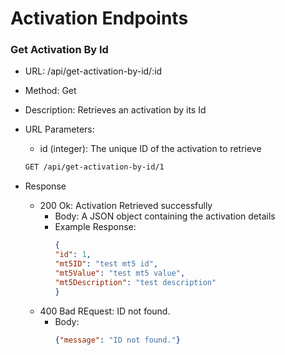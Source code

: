 # Activation Endpoints

### Get Activation By Id

* URL: /api/get-activation-by-id/:id
* Method: Get
* Description: Retrieves an activation by its Id
* URL Parameters:
    * id (integer): The unique ID of the activation to retrieve

  ```bash
  GET /api/get-activation-by-id/1
  ```
* Response
    * 200 Ok: Activation Retrieved successfully
        * Body: A JSON object containing the activation details
        * Example Response:
          ```json
          {
          "id": 1,
          "mt5ID": "test mt5 id",
          "mt5Value": "test mt5 value",
          "mt5Description": "test description"
          }
          ```
    * 400 Bad REquest: ID not found.
        * Body:
          ```json
          {"message": "ID not found."}
